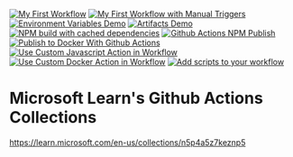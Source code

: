 [![My First Workflow](https://github.com/CynicDog/github-actions-demo/actions/workflows/1_my_first_workflow.yml/badge.svg)](https://github.com/CynicDog/github-actions-demo/actions/workflows/1_my_first_workflow.yml)
[![My First Workflow with Manual Triggers](https://github.com/CynicDog/github-actions-demo/actions/workflows/2_workflow_with_manual_trigger.yml/badge.svg)](https://github.com/CynicDog/github-actions-demo/actions/workflows/2_workflow_with_manual_trigger.yml)
[![Environment Variables Demo](https://github.com/CynicDog/github-actions-demo/actions/workflows/3_environment_variables.yml/badge.svg)](https://github.com/CynicDog/github-actions-demo/actions/workflows/3_environment_variables.yml)
[![Artifacts Demo](https://github.com/CynicDog/github-actions-demo/actions/workflows/4_artifacts.yml/badge.svg)](https://github.com/CynicDog/github-actions-demo/actions/workflows/4_artifacts.yml)
[![NPM build with cached dependencies](https://github.com/CynicDog/github-actions-demo/actions/workflows/5_npm_build_with_cached_dependencies.yml/badge.svg)](https://github.com/CynicDog/github-actions-demo/actions/workflows/5_npm_build_with_cached_dependencies.yml)
[![Github Actions NPM Publish](https://github.com/CynicDog/github-actions-demo/actions/workflows/6_npm_publish_with_github_actions.yml/badge.svg)](https://github.com/CynicDog/github-actions-demo/actions/workflows/6_npm_publish_with_github_actions.yml)
[![Publish to Docker With Github Actions](https://github.com/CynicDog/github-actions-demo/actions/workflows/7_docker_image_publish_with_github_actions.yml/badge.svg)](https://github.com/CynicDog/github-actions-demo/actions/workflows/7_docker_image_publish_with_github_actions.yml)
[![Use Custom Javascript Action in Workflow](https://github.com/CynicDog/github-actions-demo/actions/workflows/8_javascript_action_workflow.yml/badge.svg)](https://github.com/CynicDog/github-actions-demo/actions/workflows/8_javascript_action_workflow.yml)
[![Use Custom Docker Action in Workflow](https://github.com/CynicDog/github-actions-demo/actions/workflows/9_docker_action_workflow.yml/badge.svg)](https://github.com/CynicDog/github-actions-demo/actions/workflows/9_docker_action_workflow.yml)
[![Add scripts to your workflow](https://github.com/CynicDog/github-actions-demo/actions/workflows/Doc_1_add_scripts_to_workflow.yml/badge.svg)](https://github.com/CynicDog/github-actions-demo/actions/workflows/Doc_1_add_scripts_to_workflow.yml)

# Microsoft Learn's Github Actions Collections  
https://learn.microsoft.com/en-us/collections/n5p4a5z7keznp5
